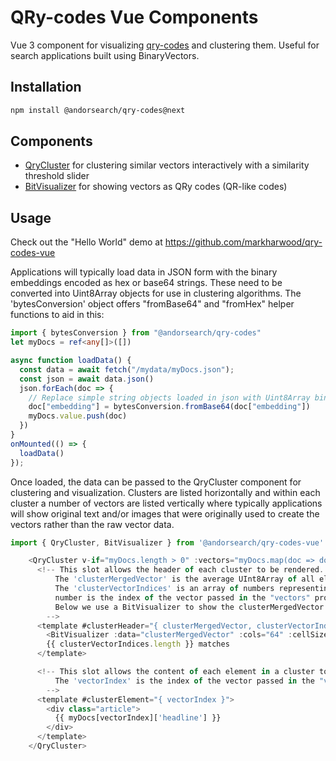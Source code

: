 # QRy-codes Vue Components

Vue 3 component for visualizing [qry-codes](http://qry.codes) and clustering them.
Useful for search applications built using BinaryVectors.

## Installation

```sh
npm install @andorsearch/qry-codes@next
```


## Components
* [QryCluster](https://github.com/markharwood/qry-codes-vue/blob/main/docs/src/components/QryCluster.md) for clustering similar vectors interactively with a similarity threshold slider
* [BitVisualizer](https://github.com/markharwood/qry-codes-vue/blob/main/docs/src/components/BitVisualizer.md) for showing vectors as QRy codes (QR-like codes)


## Usage

Check out the "Hello World" demo at https://github.com/markharwood/qry-codes-vue

Applications will typically load data in JSON form with the binary embeddings encoded
as hex or base64 strings. These need to be converted into Uint8Array objects for use
in clustering algorithms. The 'bytesConversion' object offers "fromBase64" and "fromHex"
helper functions to aid in this:


```typescript
import { bytesConversion } from "@andorsearch/qry-codes"
let myDocs = ref<any[]>([])

async function loadData() {
  const data = await fetch("/mydata/myDocs.json");
  const json = await data.json()
  json.forEach(doc => {
    // Replace simple string objects loaded in json with Uint8Array binary vectors
    doc["embedding"] = bytesConversion.fromBase64(doc["embedding"])
    myDocs.value.push(doc)
  })
}
onMounted(() => {
  loadData()
});
```
Once loaded, the data can be passed to the QryCluster component for clustering and visualization.
Clusters are listed horizontally and within each cluster a number of vectors are listed vertically
where typically applications will show original text and/or images that were originally used to 
create the vectors rather than the raw vector data.     


```typescript
import { QryCluster, BitVisualizer } from '@andorsearch/qry-codes-vue'

    <QryCluster v-if="myDocs.length > 0" :vectors="myDocs.map(doc => doc['embedding'])" :minDocsPerCluster="1">
      <!-- This slot allows the header of each cluster to be rendered. 
          The 'clusterMergedVector' is the average UInt8Array of all elements in the cluster.
          The 'clusterVectorIndices' is an array of numbers representing the elements in the cluster where each
          number is the index of the vector passed in the "vectors" property above.
          Below we use a BitVisualizer to show the clusterMergedVector property as a set of pixels or "QRy code".
        -->
      <template #clusterHeader="{ clusterMergedVector, clusterVectorIndices }">
        <BitVisualizer :data="clusterMergedVector" :cols="64" :cellSize="1" />
        {{ clusterVectorIndices.length }} matches
      </template>

      <!-- This slot allows the content of each element in a cluster to be rendered. 
          The 'vectorIndex' is the index of the vector passed in the "vectors" property above.
        -->
      <template #clusterElement="{ vectorIndex }">
        <div class="article">
          {{ myDocs[vectorIndex]['headline'] }}
        </div>
      </template>
    </QryCluster>

```





